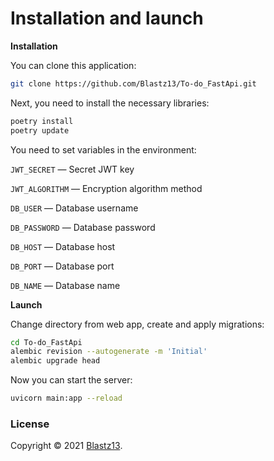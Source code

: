 # Installation and launch

**Installation**

You can clone this application:

```bash 
git clone https://github.com/Blastz13/To-do_FastApi.git
```

Next, you need to install the necessary libraries:

```bash
poetry install
poetry update
```
You need to set variables in the environment: 

`JWT_SECRET` — Secret JWT key

`JWT_ALGORITHM` — Encryption algorithm method

`DB_USER` — Database username

`DB_PASSWORD` — Database password

`DB_HOST` — Database host

`DB_PORT` — Database port

`DB_NAME` — Database name

**Launch**

Change directory from web app, create and apply migrations:

```bash
cd To-do_FastApi
alembic revision --autogenerate -m 'Initial'
alembic upgrade head
```

Now you can start the server:

```bash
uvicorn main:app --reload
```

### License

Copyright © 2021 [Blastz13](https://github.com/Blastz13/).